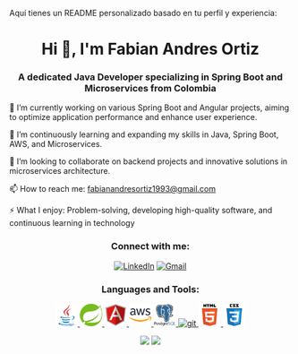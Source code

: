 
Aquí tienes un README personalizado basado en tu perfil y experiencia:

<h1 align="center">Hi 👋, I'm Fabian Andres Ortiz</h1> <h3 align="center">A dedicated Java Developer specializing in Spring Boot and Microservices from Colombia</h3>
🔭 I’m currently working on various Spring Boot and Angular projects, aiming to optimize application performance and enhance user experience.

🌱 I’m continuously learning and expanding my skills in Java, Spring Boot, AWS, and Microservices.

👯 I’m looking to collaborate on backend projects and innovative solutions in microservices architecture.

📫 How to reach me: fabianandresortiz1993@gmail.com

⚡ What I enjoy: Problem-solving, developing high-quality software, and continuous learning in technology

<h3 align="center">Connect with me:</h3>
<div align="center">

[![LinkedIn](https://img.shields.io/badge/LinkedIn-0077B5?style=for-the-badge&logo=linkedin&logoColor=white)](https://www.linkedin.com/in/fabian-andres-ortiz-valiente-26b130127/)
[![Gmail](https://img.shields.io/badge/Gmail-D14836?style=for-the-badge&logo=gmail&logoColor=white)](mailto:fabianandresortiz1993@gmail.com)

</div>



</div> <h3 align="center">Languages and Tools:</h3> <p align="center"> <a href="https://www.java.com" target="_blank"> <img src="https://raw.githubusercontent.com/devicons/devicon/master/icons/java/java-original.svg" alt="java" width="40" height="40"/> </a> <a href="https://spring.io/projects/spring-boot" target="_blank"> <img src="https://raw.githubusercontent.com/devicons/devicon/master/icons/spring/spring-original.svg" alt="spring boot" width="40" height="40"/> </a> <a href="https://angular.io/" target="_blank"> <img src="https://raw.githubusercontent.com/devicons/devicon/master/icons/angularjs/angularjs-original.svg" alt="angular" width="40" height="40"/> </a> <a href="https://aws.amazon.com/" target="_blank"> <img src="https://raw.githubusercontent.com/devicons/devicon/master/icons/amazonwebservices/amazonwebservices-original-wordmark.svg" alt="AWS" width="40" height="40"/> </a> <a href="https://www.postgresql.org/" target="_blank"> <img src="https://raw.githubusercontent.com/devicons/devicon/master/icons/postgresql/postgresql-original-wordmark.svg" alt="postgresql" width="40" height="40"/> </a> <a href="https://git-scm.com/" target="_blank"> <img src="https://www.vectorlogo.zone/logos/git-scm/git-scm-icon.svg" alt="git" width="40" height="40"/> </a> <a href="https://developer.mozilla.org/en-US/docs/Web/HTML" target="_blank"> <img src="https://raw.githubusercontent.com/devicons/devicon/master/icons/html5/html5-original-wordmark.svg" alt="html5" width="40" height="40"/> </a> <a href="https://developer.mozilla.org/en-US/docs/Web/CSS" target="_blank"> <img src="https://raw.githubusercontent.com/devicons/devicon/master/icons/css3/css3-original-wordmark.svg" alt="css3" width="40" height="40"/> </a> </p> <p align= "center"> <img height= "150" src="https://github-readme-stats.vercel.app/api?username=FabianOrtiz&theme=react&show_icons=true&include_all_commits=true" /> <img height= "150" src="https://github-readme-stats.vercel.app/api/top-langs/?username=FabianOrtiz&theme=react&layout=compact" /> </p>
